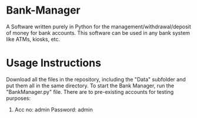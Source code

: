 # Bank-Manager
A Software written purely in Python for the management/withdrawal/deposit of money for bank accounts. This software can be used in any bank system like ATMs, kiosks, etc.

# Usage Instructions
Download all the files in the repository, including the "Data" subfolder and put them all in the same directory.
To start the Bank Manager, run the "BankManager.py" file.
There are to pre-existing accounts for testing purposes:
1. Acc no: admin      Password: admin
